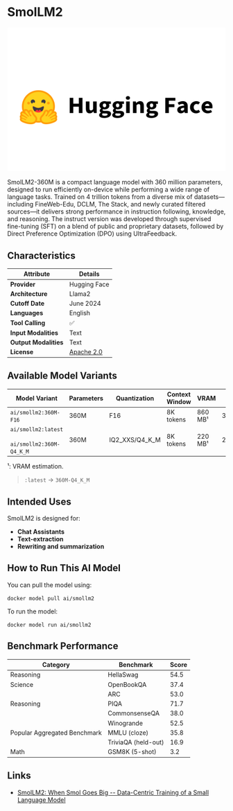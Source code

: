 # SmolLM2

![logo](https://github.com/docker/model-cards/raw/refs/heads/main/logos/hugginfface-280x184-overview@2x.svg)

SmolLM2-360M is a compact language model with 360 million parameters, designed to run efficiently on-device while performing a wide range of language tasks. Trained on 4 trillion tokens from a diverse mix of datasets—including FineWeb-Edu, DCLM, The Stack, and newly curated filtered sources—it delivers strong performance in instruction following, knowledge, and reasoning. The instruct version was developed through supervised fine-tuning (SFT) on a blend of public and proprietary datasets, followed by Direct Preference Optimization (DPO) using UltraFeedback.

## Characteristics

| Attribute             | Details       |
|---------------------- |---------------|
| **Provider**          | Hugging Face  |
| **Architecture**      | Llama2        |
| **Cutoff Date**       | June 2024     |
| **Languages**         | English       |
| **Tool Calling**      | ✅            |
| **Input Modalities**  | Text          |
| **Output Modalities** | Text          |
| **License**           | [Apache 2.0](https://www.apache.org/licenses/LICENSE-2.0) |


## Available Model Variants
| Model Variant                                 | Parameters | Quantization   | Context Window | VRAM    | Size    | 
|---------------------------------------------- |----------- |--------------- |--------------- |-------- |-------- |
| `ai/smollm2:360M-F16`     | 360M       | F16            | 8K tokens      | 860 MB¹ | 3.4GB   | 
| `ai/smollm2:latest`<br><br>`ai/smollm2:360M-Q4_K_M`                      | 360M       | IQ2_XXS/Q4_K_M | 8K tokens      | 220 MB¹ | 270.6MB |

¹: VRAM estimation.

> `:latest` → `360M-Q4_K_M`

## Intended Uses

SmolLM2 is designed for:

- **Chat Assistants** 
- **Text-extraction**
- **Rewriting and summarization**

## How to Run This AI Model

You can pull the model using:
```
docker model pull ai/smollm2
```

To run the model:
```
docker model run ai/smollm2
```

## Benchmark Performance

| Category                     | Benchmark                   | Score |
|------------------------------|---------------------------- |-------|
| Reasoning                    | HellaSwag                   | 54.5  |
| Science                      | OpenBookQA                  | 37.4  |
|                              | ARC                         | 53.0  |
| Reasoning                    | PIQA                        | 71.7  |
|                              | CommonsenseQA               | 38.0  |
|                              | Winogrande                  | 52.5  |
| Popular Aggregated Benchmark | MMLU (cloze)                | 35.8  |
|                              | TriviaQA (held-out)         | 16.9  |
| Math	                       | GSM8K (5-shot)              | 3.2   |


## Links
- [SmolLM2: When Smol Goes Big -- Data-Centric Training of a Small Language Model](https://arxiv.org/abs/2502.02737) 
